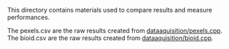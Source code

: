 This directory contains materials used to compare results and measure performances.

The pexels.csv are the raw results created from [dataaquisition/pexels.cpp](dataaquisition/pexels.cpp).
The bioid.csv are the raw results created from [dataaquisition/bioid.cpp](dataaquisition/bioid.cpp).
